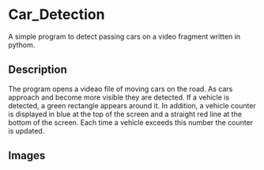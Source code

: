 # Car_Detection 

A simple program to detect passing cars on a video fragment written in pythom. 

## Description

The program opens a videao file of moving cars on the road. As cars approach and become more visible they are detected. If a vehicle is detected, a green rectangle appears around it.
In addition, a vehicle counter is displayed in blue at the top of the screen and a straight red line at the bottom of the screen. Each time a vehicle exceeds this number the counter is updated.

## Images
